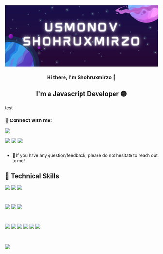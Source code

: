 <p align="center">
  <a href="#" target="_blank" rel="noreferrer"><img src="Purple Illustrated Game Streaming Twitch Banner (1).png" alt="my banner"></a>
</p>

<h3 align="center">
Hi there, I'm Shohruxmirzo 👋
</h3>

<h2 align="center">
I'm a Javascript Developer 🟡
</h2> 

test

### 🤝 Connect with me:

<a href="https://youtube.com/@usmonovdev"><img src="https://img.shields.io/badge/YouTube-FF0000?style=for-the-badge&logo=youtube&logoColor=white" /></a>

<a href="https://instagram.com/usmonov_dev"><img align="left" src="https://raw.githubusercontent.com/yushi1007/yushi1007/main/images/instagram.svg" width="21px"/></a>
<a href="https://instagram.com/usmonov_dev"><img align="left" src="https://raw.githubusercontent.com/yushi1007/yushi1007/main/images/instagram.svg" width="21px"/></a>
<a href="https://instagram.com/usmonov_dev"><img align="left" src="https://raw.githubusercontent.com/yushi1007/yushi1007/main/images/instagram.svg" width="21px"/></a>

</br>
</br>

- 💬 If you have any question/feedback, please do not hesitate to reach out to me!

## 💼 Technical Skills

![](https://img.shields.io/badge/Code-HTML5-informational?style=flat&logo=HTML5&color=E34F26)
![](https://img.shields.io/badge/Code-JavaScript-informational?style=flat&logo=JavaScript&color=F7DF1E)
![](https://img.shields.io/badge/Code-React-informational?style=flat&logo=react&color=61DAFB)

</br>

![](https://img.shields.io/badge/Style-CSS3-informational?style=flat&logo=CSS3&color=1572B6)
![](https://img.shields.io/badge/Style-Bootstrap-informational?style=flat&logo=Bootstrap&color=7952B3)
![](https://img.shields.io/badge/Style-styled--components-informational?style=flat&logo=styled-components&color=DB7093)


</br>

![](https://img.shields.io/badge/Tools-Figma-informational?style=flat&logo=Figma&color=F24E1E)
![](https://img.shields.io/badge/Tools-NPM-informational?style=flat&logo=NPM&color=CB3837)
![](https://img.shields.io/badge/Tools-Heroku-informational?style=flat&logo=Heroku&color=430098)
![](https://img.shields.io/badge/Tools-Netlify-informational?style=flat&logo=netlify&color=00C7B7)
![](https://img.shields.io/badge/Tools-Git-informational?style=flat&logo=Git&color=F05032)
![](https://img.shields.io/badge/Tools-GitHub-informational?style=flat&logo=GitHub&color=181717)

<br />
<br />

<picture>
<source 
  srcset="https://github-readme-stats.vercel.app/api?username=usmonovshohruxmirzo&show_icons=true&theme=dark"
  media="(prefers-color-scheme: dark)"
/>
<img src="https://github-readme-stats.vercel.app/api?username=usmonovshohruxmirzo&show_icons=true" />
</picture>


<!-- <img src="https://github-readme-stats.vercel.app/api/top-langs/?username=usmonovshohruxmirzo&hide_progress=false"> -->

